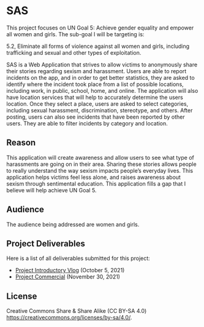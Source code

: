 # SAS

This project focuses on UN Goal 5: Achieve gender equality and empower all women and girls. The sub-goal I will be targeting is:

 5.2, Eliminate all forms of violence against all women and girls, including trafficking and sexual and other types of exploitation.
 
SAS is a Web Application that strives to allow victims to anonymously share their stories regarding sexism and harassment. Users are able to report incidents on the app, and in order to get better statistics, they are asked to identify where the incident took place from a list of possible locations, including work, in public, school, home, and online. The application will also have location services that will help to accurately determine the users location. Once they select a place, users are asked to select categories, including sexual harassment, discrimination, stereotype, and others. After posting, users can also see incidents that have been reported by other users. They are able to filter incidents by category and location.
 
## Reason 
This application will create awareness and allow users to see what type of harassments are going on in their area. Sharing these stories allows people to really understand the way sexism impacts people’s everyday lives. This application helps victims feel less alone, and raises awareness about sexism through sentimental education. This application fills a gap that I believe will help achieve UN Goal 5.

## Audience
The audience being addressed are women and girls.

 ## Project Deliverables 
 
 Here is a list of all deliverables submitted for this project: 

- [Project Introductory Vlog](https://youtu.be/iFllN-x5YvM) (October 5, 2021)
- [Project Commercial](https://youtu.be/NI_iSk-C2Bw) (November 30, 2021)
## License

Creative Commons Share & Share Alike (CC BY-SA 4.0) https://creativecommons.org/licenses/by-sa/4.0/.
